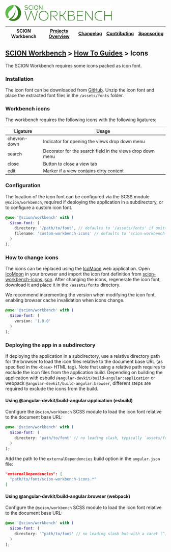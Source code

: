 <a href="/README.md"><img src="/resources/branding/scion-workbench-banner.svg" height="50" alt="SCION Workbench"></a>

| SCION Workbench | [Projects Overview][menu-projects-overview] | [Changelog][menu-changelog] | [Contributing][menu-contributing] | [Sponsoring][menu-sponsoring] |  
| --- | --- | --- | --- | --- |

## [SCION Workbench][menu-home] > [How To Guides][menu-how-to] > Icons

The SCION Workbench requires some icons packed as icon font.

### Installation
The icon font can be downloaded from [GitHub][icon-font]. Unzip the icon font and place the extracted font files in the `/assets/fonts` folder.

### Workbench icons
The workbench requires the following icons with the following ligatures:

| Ligature     | Usage                                                      |
|--------------|------------------------------------------------------------|
| chevron-down | Indicator for opening the views drop down menu             |
| search       | Decorator for the search field in the views drop down menu |
| close        | Button to close a view tab                                 |
| edit         | Marker if a view contains dirty content                    |


### Configuration
The location of the icon font can be configured via the SCSS module `@scion/workbench`, required if deploying the application in a subdirectory, or to configure a custom icon font.

```scss
@use '@scion/workbench' with (
  $icon-font: (
    directory: '/path/to/font', // defaults to '/assets/fonts' if omitted
    filename: 'custom-workbench-icons' // defaults to 'scion-workbench-icons' if omitted
  )
);
```

### How to change icons
The icons can be replaced using the [IcoMoon][ico-moon] web application. Open [IcoMoon][ico-moon] in your browser and import the icon font definition from [scion-workbench-icons.json][icon-font-definition]. After changing the icons, regenerate the icon font, download it and place it in the `/assets/fonts` directory.

We recommend incrementing the version when modifying the icon font, enabling browser cache invalidation when icons change.
```scss
@use '@scion/workbench' with (
  $icon-font: (
    version: '1.0.0'
  )
);
```

### Deploying the app in a subdirectory
If deploying the application in a subdirectory, use a relative directory path for the browser to load the icon files relative to the document base URL (as specified in the `<base>` HTML tag).
Note that using a relative path requires to exclude the icon files from the application build. Depending on building the application with esbuild `@angular-devkit/build-angular:application`
or webpack `@angular-devkit/build-angular:browser`, different steps are required to exclude the icons from the build.

#### Using @angular-devkit/build-angular:application (esbuild)
Configure the `@scion/workbench` SCSS module to load the icon font relative to the document base URL:
```scss
@use '@scion/workbench' with (
  $icon-font: (
    directory: 'path/to/font' // no leading slash, typically `assets/fonts`
  )
);
```

Add the path to the `externalDependencies` build option in the `angular.json` file:
```json
"externalDependencies": [
  "path/to/font/scion-workbench-icons.*"
]
```

#### Using @angular-devkit/build-angular:browser (webpack)
Configure the `@scion/workbench` SCSS module to load the icon font relative to the document base URL:
```scss
@use '@scion/workbench' with (
  $icon-font: (
    directory: '^path/to/font' // no leading slash but with a caret (^), typically `^assets/fonts`
  )
);
```

[icon-font]: https://raw.githubusercontent.com/SchweizerischeBundesbahnen/scion-workbench/master/resources/scion-workbench-icons/fonts/fonts.zip
[icon-font-definition]: https://raw.githubusercontent.com/SchweizerischeBundesbahnen/scion-workbench/master/resources/scion-workbench-icons/scion-workbench-icons.json
[ico-moon]: https://icomoon.io/app


[menu-how-to]: /docs/site/howto/how-to.md

[menu-home]: /README.md
[menu-projects-overview]: /docs/site/projects-overview.md
[menu-changelog]: /docs/site/changelog.md
[menu-contributing]: /CONTRIBUTING.md
[menu-sponsoring]: /docs/site/sponsoring.md
